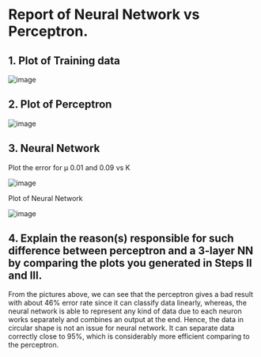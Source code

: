 # Report of Neural Network vs Perceptron.

## 1. Plot of Training data
![image](https://user-images.githubusercontent.com/34445145/144840348-83a79b58-a104-44d3-bd82-9ffeb0982345.png)

## 2. Plot of Perceptron
![image](https://user-images.githubusercontent.com/34445145/144840436-677e19d0-0226-4237-82d2-4fefa86c6cb5.png)

## 3. Neural Network

Plot the error for μ 0.01 and 0.09 vs K

![image](https://user-images.githubusercontent.com/34445145/144840560-216b6957-4a51-4445-ae40-0d3569196016.png)

Plot of Neural Network

![image](https://user-images.githubusercontent.com/34445145/144840706-59712c8a-32f1-44b7-9007-eeb4a9f98cca.png)

## 4. Explain the reason(s) responsible for such difference between perceptron and a 3-layer NN by comparing the plots you generated in Steps II and III.
From the pictures above, we can see that the perceptron gives a bad result with about 46% error rate since it can classify data linearly, whereas, the neural network is able to represent any kind of data due to each neuron works separately and combines an output at the end. Hence, the data in circular shape is not an issue for neural network. It can separate data correctly close to 95%, which is considerably more efficient comparing to the perceptron.
